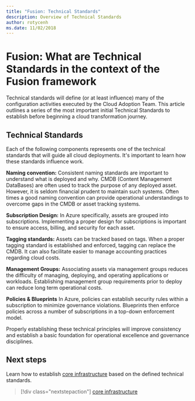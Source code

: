 ```yaml
---
title: "Fusion: Technical Standards"
description: Overview of Technical Standards
author: rotycenh
ms.date: 11/02/2018
---
```


# Fusion: What are Technical Standards in the context of the Fusion framework

Technical standards will define (or at least influence) many of the configuration activities executed by the Cloud Adoption Team. This article outlines a series of the most important initial Technical Standards to establish before beginning a cloud transformation journey.

## Technical Standards

Each of the following components represents one of the technical standards that will guide all cloud deployments. It's important to learn how these standards influence work.

**Naming convention:** Consistent naming standards are important to understand what is deployed and why. CMDB (Content Management DataBases) are often used to track the purpose of any deployed asset. However, it is seldom financial prudent to maintain such systems. Often times a good naming convention can provide operational understandings to overcome gaps in the CMDB or asset tracking systems.

**Subscription Design:** In Azure specifically, assets are grouped into subscriptions. Implementing a proper design for subscriptions is important to ensure access, billing, and security for each asset.

**Tagging standards:** Assets can be tracked based on tags. When a proper tagging standard is established and enforced, tagging can replace the CMDB. It can also facilitate easier to manage accounting practices regarding cloud costs.

**Management Groups:** Associating assets via management groups reduces the difficulty of managing, deploying, and operating applications or workloads. Establishing management group requirements prior to deploy can reduce long term operational costs.

**Policies & Blueprints** In Azure, policies can establish security rules within a subscription to minimize governance violations. Blueprints then enforce policies across a number of subscriptions in a top-down enforcement model. 

Properly establishing these technical principles will improve consistency and establish a basic foundation for operational excellence and governance disciplines.

## Next steps

Learn how to establish [core infrastructure](../infrastructure/overview) based on the defined technical standards.

> [!div class="nextstepaction"]
> [core infrastructure](../infrastructure/overview)
